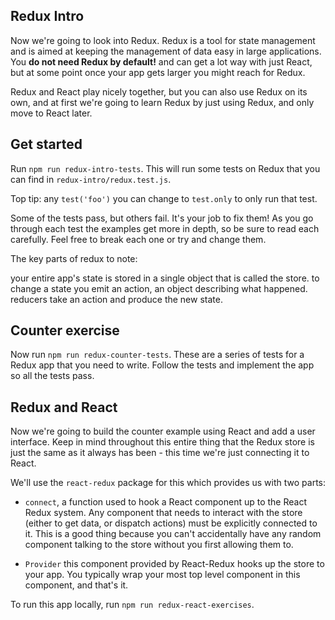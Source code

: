 ## Redux Intro

Now we're going to look into Redux. Redux is a tool for state management and is aimed at keeping the management of data easy in large applications. You __do not need Redux by default!__ and can get a lot way with just React, but at some point once your app gets larger you might reach for Redux.

Redux and React play nicely together, but you can also use Redux on its own, and at first we're going to learn Redux by just using Redux, and only move to React later.

## Get started

Run `npm run redux-intro-tests`. This will run some tests on Redux that you can find in `redux-intro/redux.test.js`.

Top tip: any `test('foo')` you can change to `test.only` to only run that test.

Some of the tests pass, but others fail. It's your job to fix them! As you go through each test the examples get more in depth, so be sure to read each carefully. Feel free to break each one or try and change them.

The key parts of redux to note:

your entire app's state is stored in a single object that is called the store.
to change a state you emit an action, an object describing what happened.
reducers take an action and produce the new state.

## Counter exercise

Now run `npm run redux-counter-tests`. These are a series of tests for a Redux app that you need to write. Follow the tests and implement the app so all the tests pass.

## Redux and React

Now we're going to build the counter example using React and add a user interface. Keep in mind throughout this entire thing that the Redux store is just the same as it always has been - this time we're just connecting it to React.

We'll use the `react-redux` package for this which provides us with two parts:

- `connect`, a function used to hook a React component up to the React Redux system. Any component that needs to interact with the store (either to get data, or dispatch actions) must be explicitly connected to it. This is a good thing because you can't accidentally have any random component talking to the store without you first allowing them to.

- `Provider` this component provided by React-Redux hooks up the store to your app. You typically wrap your most top level component in this component, and that's it.

To run this app locally, run `npm run redux-react-exercises`.

